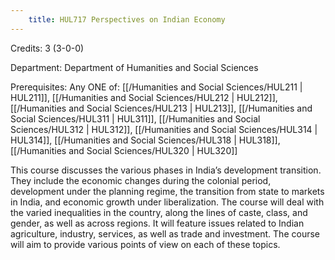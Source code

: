 ```yaml
---
    title: HUL717 Perspectives on Indian Economy
---
```

Credits: 3 (3-0-0)

Department: Department of Humanities and Social Sciences

Prerequisites: Any ONE of: [[/Humanities and Social Sciences/HUL211 | HUL211]], [[/Humanities and Social Sciences/HUL212 | HUL212]], [[/Humanities and Social Sciences/HUL213 | HUL213]], [[/Humanities and Social Sciences/HUL311 | HUL311]], [[/Humanities and Social Sciences/HUL312 | HUL312]], [[/Humanities and Social Sciences/HUL314 | HUL314]], [[/Humanities and Social Sciences/HUL318 | HUL318]], [[/Humanities and Social Sciences/HUL320 | HUL320]]

This course discusses the various phases in India’s development transition. They include the economic changes during the colonial period, development under the planning regime, the transition from state to markets in India, and economic growth under liberalization. The course will deal with the varied inequalities in the country, along the lines of caste, class, and gender, as well as across regions. It will feature issues related to Indian agriculture, industry, services, as well as trade and investment. The course will aim to provide various points of view on each of these topics.